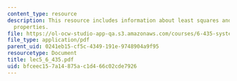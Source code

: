 ```yaml
---
content_type: resource
description: This resource includes information about least squares and statistical
  properties.
file: https://ol-ocw-studio-app-qa.s3.amazonaws.com/courses/6-435-system-identification-spring-2005/bfceec157a14875ac1d466c02cde7926_lec5_6_435.pdf
file_type: application/pdf
parent_uid: 0241eb15-cf5c-4349-191e-9748904a9f95
resourcetype: Document
title: lec5_6_435.pdf
uid: bfceec15-7a14-875a-c1d4-66c02cde7926
---
```

